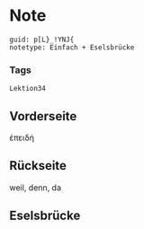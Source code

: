 # Note
```
guid: p[L}_!YNJ{
notetype: Einfach + Eselsbrücke
```

### Tags
```
Lektion34
```

## Vorderseite
ἐπειδή

## Rückseite
weil, denn, da

## Eselsbrücke

